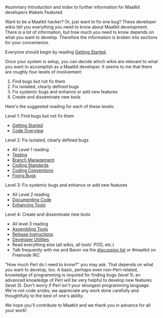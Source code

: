 ﻿#summary Introduction and index to further information for Maatkit developers
#labels Featured

Want to be a Maatkit hacker?  Or, just want to fix one bug?  These developer wikis tell you everything you need to know about Maatkit development.  There is a lot of information, but how much you need to know depends on what you want to develop.  Therefore the information is broken into sections for your convenience.

Everyone should begin by reading [Getting Started](http://code.google.com/p/maatkit/wiki/GettingStarted).

Once your system is setup, you can decide which wikis are relevant to what you want to accomplish as a Maatkit developer.  It seems to me that there are roughly four levels of involvement:

  1. Find bugs but not fix them
  1. Fix isolated, clearly defined bugs
  1. Fix systemic bugs and enhance or add new features
  1. Create and disseminate new tools

Here's the suggested reading for each of these levels:

Level 1: Find bugs but not fix them

  * [Getting Started](http://code.google.com/p/maatkit/wiki/GettingStarted)
  * [Code Overview](http://code.google.com/p/maatkit/wiki/CodeOverview)

Level 2: Fix isolated, clearly defined bugs

  * All Level 1 reading
  * [Testing](http://code.google.com/p/maatkit/wiki/Testing)
  * [Branch Management](http://code.google.com/p/maatkit/wiki/BranchManagement)
  * [Coding Standards](http://code.google.com/p/maatkit/wiki/CodingStandards)
  * [Coding Conventions](http://code.google.com/p/maatkit/wiki/CodingConventions)
  * [Fixing Bugs](http://code.google.com/p/maatkit/wiki/FixingBugs)

Level 3: Fix systemic bugs and enhance or add new features

  * All Level 2 reading
  * [Documenting Code](http://code.google.com/p/maatkit/wiki/DocumentingCode)
  * [Enhancing Tools](http://code.google.com/p/maatkit/wiki/EnhancingTools)

Level 4: Create and disseminate new tools

  * All level 3 reading
  * [Assembling Tools](http://code.google.com/p/maatkit/wiki/AssemblingTools)
  * [Release Instructions](http://code.google.com/p/maatkit/wiki/ReleaseInstructions)
  * [Developer Utilities](http://code.google.com/p/maatkit/wiki/DeveloperUtilities)
  * Read everything else (all wikis, all tools' POD, etc.)
  * Talk frequently with me and Baron via the [discussion list](http://groups.google.com/group/maatkit-discuss) or #maatkit on Freenode IRC

"How much Perl do I need to know?" you may ask.  That depends on what you want to develop, too.  A basic, perhaps even non-Perl-related, knowledge of programming is required for finding bugs (level 1); an advanced knowledge of Perl will be very helpful to develop new features (level 3).  Don't worry if Perl isn't your strongest programming language.  We're not code snobs; we appreciate any work done carefully and thoughtfully to the best of one's ability.

We hope you'll contribute to Maatkit and we thank you in advance for all your work!